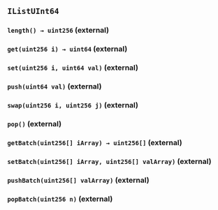 ## `IListUInt64`

### `length() → uint256` (external)

### `get(uint256 i) → uint64` (external)

### `set(uint256 i, uint64 val)` (external)

### `push(uint64 val)` (external)

### `swap(uint256 i, uint256 j)` (external)

### `pop()` (external)

### `getBatch(uint256[] iArray) → uint256[]` (external)

### `setBatch(uint256[] iArray, uint256[] valArray)` (external)

### `pushBatch(uint256[] valArray)` (external)

### `popBatch(uint256 n)` (external)
